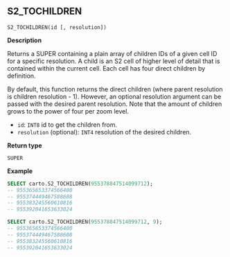 ## S2_TOCHILDREN

```sql:signature
S2_TOCHILDREN(id [, resolution])
```

**Description**

Returns a SUPER containing a plain array of children IDs of a given cell ID for a specific resolution.
A child is an S2 cell of higher level of detail that is contained within the current cell. Each cell has four direct children by definition.

By default, this function returns the direct children (where parent resolution is children resolution - 1). However, an optional resolution argument can be passed with the desired parent resolution. Note that the amount of children grows to the power of four per zoom level.

* `id`: `INT8` id to get the children from.
* `resolution` (optional): `INT4` resolution of the desired children.

**Return type**

`SUPER`

**Example**

```sql
SELECT carto.S2_TOCHILDREN(955378847514099712);
-- 955365653374566400
-- 955374449467588608
-- 955383245560610816
-- 955392041653633024

SELECT carto.S2_TOCHILDREN(955378847514099712, 9);
-- 955365653374566400
-- 955374449467588608
-- 955383245560610816
-- 955392041653633024
```
